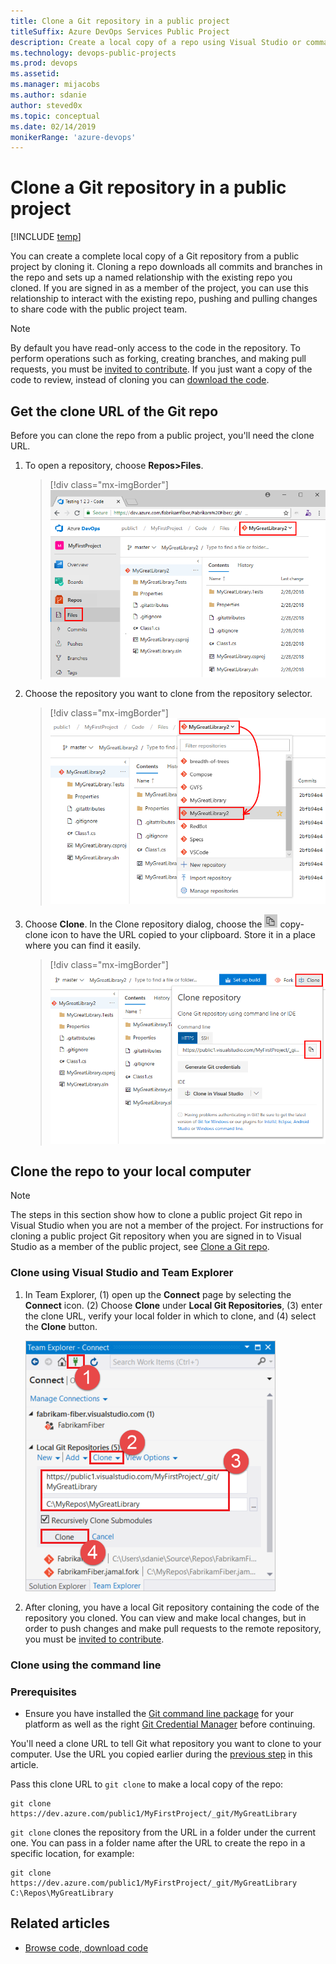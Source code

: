 ```yaml
---
title: Clone a Git repository in a public project
titleSuffix: Azure DevOps Services Public Project
description: Create a local copy of a repo using Visual Studio or command line clone 
ms.technology: devops-public-projects
ms.prod: devops
ms.assetid: 
ms.manager: mijacobs
ms.author: sdanie
author: steved0x 
ms.topic: conceptual
ms.date: 02/14/2019
monikerRange: 'azure-devops'
---
```


# Clone a Git repository in a public project

[!INCLUDE [temp](includes/version-public-projects.md)]

You can create a complete local copy of a Git repository from a public project by cloning it. 
Cloning a repo downloads all commits and branches in the repo and sets up a named relationship with the existing repo you cloned. If you are signed in as a member of the project, you can use this relationship to interact with the existing repo, pushing and pulling changes to share code with the public project team.

> [!NOTE]
> By default you have read-only access to the code in the repository. To perform operations such as forking, creating branches, and making pull requests, you must be [invited to contribute](invite-users-public.md). If you just want a copy of the code to review, instead of cloning you can [download the code](browse-code-public.md#download-code).

<a name="clone_url"></a>

## Get the clone URL of the Git repo

Before you can clone the repo from a public project, you'll need the clone URL.

1. To open a repository, choose **Repos>Files**.

	> [!div class="mx-imgBorder"]
	> ![Open Repos>Files, anonymous user](media/browse-code/open-code-vert-brn.png) 

2. Choose the repository you want to clone from the repository selector. 

	> [!div class="mx-imgBorder"]
	> ![Select repository](media/browse-code/select-repository-vert.png) 

3.  Choose **Clone**. In the Clone repository dialog, choose the ![Clone URL](../../media/icons/copy-clone-icon.png) copy-clone icon to have the URL copied to your clipboard. Store it in a place where you can find it easily.

	> [!div class="mx-imgBorder"]
	> ![Clone URL, new navigation](media/clone-git-repo-public/clone-url-vert.png)

## Clone the repo to your local computer

> [!NOTE]
> The steps in this section show how to clone a public project Git repo in Visual Studio when you are not a member of the project. For instructions for cloning a public project Git repository when you are signed in to Visual Studio as a member of the public project, see [Clone a Git repo](../../repos/git/clone.md).

### Clone using Visual Studio and Team Explorer

1. In Team Explorer, (1) open up the **Connect** page by selecting the **Connect** icon. (2) Choose **Clone** under **Local Git Repositories**, (3) enter the clone URL, verify your local folder in which to clone, and (4) select the **Clone** button.

   ![Connecting to Azure DevOps](media/clone-git-repo-public/clone-vs.png)

2. After cloning, you have a local Git repository containing the code of the repository you cloned. You can view and make local changes, but in order to push changes and make pull requests to the remote repository, you must be [invited to contribute](invite-users-public.md). 

### Clone using the command line

### Prerequisites

* Ensure you have installed the [Git command line package](https://git-scm.com/download) for your platform as well as the 
right [Git Credential Manager](../../repos/git/set-up-credential-managers.md) before continuing.

You'll need a clone URL to tell Git what repository you want to clone to your computer. Use the URL you copied earlier during the [previous step](#clone_url) in this article.

Pass this clone URL to `git clone` to make a local copy of the repo:

```
git clone https://dev.azure.com/public1/MyFirstProject/_git/MyGreatLibrary
```

`git clone` clones the repository from the URL in a folder under the current one. You can pass in a folder name after the URL to create the repo in a specific location, for example:

```
git clone https://dev.azure.com/public1/MyFirstProject/_git/MyGreatLibrary C:\Repos\MyGreatLibrary
```

## Related articles

* [Browse code, download code](browse-code-public.md)